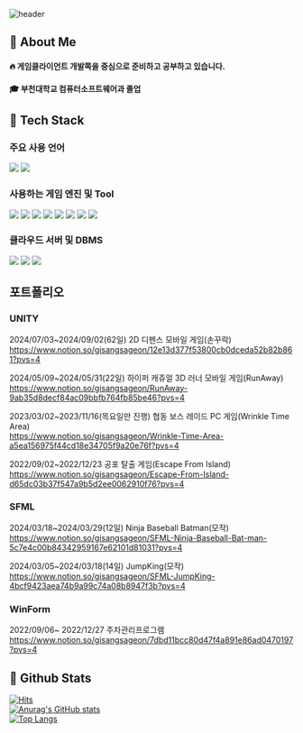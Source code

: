<div>  
<!--Header-->
  
![header](https://capsule-render.vercel.app/api?type=waving&color=gradient&height=400&section=header&text=안녕하세요!%20-nl-저에%20대해서%20-nl-소개합니다.-nl-%F0%9F%A4%97)  
</div>

<div>
  <!--Body-->
  
  ## 👀 About Me
  #### :fire: 게임클라이언트 개발쪽을 중심으로 준비하고 공부하고 있습니다.<br/>
  #### :mortar_board: 부천대학교 컴퓨터소프트웨어과 졸업
  
  ## 🧱 Tech Stack
  ### 주요 사용 언어
  <!--C++-->
  <img src="https://img.shields.io/badge/C++-3776AB?style=flat-square&logo=cplusplus&logoColor=white"/>
  <!--C#-->
  <img src="https://custom-icon-badges.demolab.com/badge/C%23-%23239120.svg?logo=cshrp&logoColor=white"/>
  
  ### 사용하는 게임 엔진 및 Tool
  <!--Unity-->
  <img src="https://img.shields.io/badge/Unity-0E1128?style=flat-square&logo=Unity&logoColor=white"/>
  <!--UnReal-->
  <img src="https://img.shields.io/badge/UnrealEngine-0E1128?style=flat-square&logo=UnrealEngine&logoColor=white"/>
  <!--Rider-->
  <img src="https://img.shields.io/badge/Rider-000000?style=flat-square&logo=Rider&logoColor=white"/>
  <!--IntelliJ IDEA-->
  <img src="https://img.shields.io/badge/Intellij IDEA-000000?style=flat-square&logo=intellijidea&logoColor=white"/>
  <!--Visual Studio-->
  <img src="https://custom-icon-badges.demolab.com/badge/Visual%20Studio-5C2D91.svg?&logo=visual-studio&logoColor=white"/>
  <!--Git Hub-->
  <img src="https://img.shields.io/badge/git-F05032?style=flat-square&logo=git&logoColor=white"> 
  <!--Figma-->
  <img src="https://img.shields.io/badge/Figma-F24E1E?logo=figma&logoColor=white">
  <!--Notion-->
  <img src="https://img.shields.io/badge/Notion-000?logo=notion&logoColor=fff">
  
  ### 클라우드 서버 및 DBMS
  <!--Amazon AWS-->
  <img src="https://img.shields.io/badge/AWS-%23FF9900.svg?logo=amazon-web-services&logoColor=white"/>
  <!--Oracle-->
  <img src="https://custom-icon-badges.demolab.com/badge/Oracle-F80000?logo=oracle&logoColor=fff"/>
  <!--MySQL-->
  <img src="https://img.shields.io/badge/MySQL-4479A1?style=flat-square&logo=MySQL&logoColor=white"/>
  <br/>

  ## 포트폴리오
  ### UNITY
  2024/07/03~2024/09/02(62일) 2D 디펜스 모바일 게임(손꾸락)
  <br>https://www.notion.so/gisangsageon/12e13d377f53800cb0dceda52b82b861?pvs=4
  <br>

  2024/05/09~2024/05/31(22일) 하이퍼 캐쥬얼 3D 러너 모바일 게임(RunAway)
  <br>https://www.notion.so/gisangsageon/RunAway-9ab35d8decf84ac09bbfb764fb85be46?pvs=4
  <br>

  2023/03/02~2023/11/16(목요일만 진행) 협동 보스 레이드 PC 게임(Wrinkle Time Area)
  <br>https://www.notion.so/gisangsageon/Wrinkle-Time-Area-a5ea156975f44cd18e34705f9a20e76f?pvs=4
  <br>

  2022/09/02~2022/12/23 공포 탈출 게임(Escape From Island)
  <br>https://www.notion.so/gisangsageon/Escape-From-Island-d65dc03b37f547a9b5d2ee0062910f76?pvs=4
  <br>

  ### SFML
  2024/03/18~2024/03/29(12일) Ninja Baseball Batman(모작)
  <br>https://www.notion.so/gisangsageon/SFML-Ninja-Baseball-Bat-man-5c7e4c00b84342959167e62101d81031?pvs=4
  <br>

  2024/03/05~2024/03/18(14일) JumpKing(모작)
  <br>https://www.notion.so/gisangsageon/SFML-JumpKing-4bcf9423aea74b9a99c74a08b8947f3b?pvs=4
  <br>

  ### WinForm
  2022/09/06~ 2022/12/27 주차관리프로그램
  <br>https://www.notion.so/gisangsageon/7dbd11bcc80d47f4a891e86ad0470197?pvs=4
  <br>
  

  ## 🤔 Github Stats
[![Hits](https://hits.seeyoufarm.com/api/count/incr/badge.svg?url=https%3A%2F%2Fgithub.com%2Fbamin0502&count_bg=%2379C83D&title_bg=%23555555&icon=&icon_color=%23E7E7E7&title=hits&edge_flat=false)](https://hits.seeyoufarm.com)                   
  [![Anurag's GitHub stats](https://github-readme-stats.vercel.app/api?username=bamin0502&theme=one_dark_pro&show_icons=true)](https://github.com/anuraghazra/github-readme-stats)
  <br/>
  [![Top Langs](https://github-readme-stats.vercel.app/api/top-langs/?username=bamin0502&hide=GLSL,ShaderLab,HLSL,C,Shell&layout=compact&size_weight=0.5&count_weight=0.5&theme=one_dark_pro&show_icons=true)](https://github.com/anuraghazra/github-readme-stats)



</div>

<!--
**bamin0502/bamin0502** is a ✨ _special_ ✨ repository because its `README.md` (this file) appears on your GitHub profile.

Here are some ideas to get you started:
- Hi there 👋
- 🔭 I’m currently working on ...
- 🌱 I’m currently learning ...
- 👯 I’m looking to collaborate on ...
- 🤔 I’m looking for help with ...
- 💬 Ask me about ...
- 📫 How to reach me: ...
- 😄 Pronouns: ...
- ⚡ Fun fact: ...
-->
